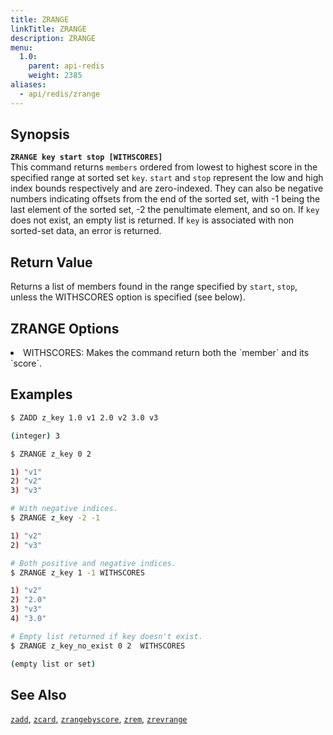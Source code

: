 ```yaml
---
title: ZRANGE
linkTitle: ZRANGE
description: ZRANGE
menu:
  1.0:
    parent: api-redis
    weight: 2385
aliases:
  - api/redis/zrange
---
```


## Synopsis
<b>`ZRANGE key start stop [WITHSCORES]`</b><br>
This command returns `members` ordered from lowest to highest score in the specified range at sorted set `key`.
`start` and `stop` represent the low and high index bounds respectively and are zero-indexed. They can also be negative 
numbers indicating offsets from the end of the sorted set, with -1 being the last element of the sorted set, -2 the penultimate element, and so on. 
If `key` does not exist, an empty list is returned. If `key` is associated with non sorted-set data, an error is returned.

## Return Value
Returns a list of members found in the range specified by `start`, `stop`, unless the WITHSCORES option is specified (see below).

## ZRANGE Options
<li> WITHSCORES: Makes the command return both the `member` and its `score`.</li>

## Examples
```{.sh .copy .separator-dollar}
$ ZADD z_key 1.0 v1 2.0 v2 3.0 v3
```
```sh
(integer) 3
```
```{.sh .copy .separator-dollar}
$ ZRANGE z_key 0 2
```
```sh
1) "v1"
2) "v2"
3) "v3"
```
```{.sh .copy .separator-dollar}
# With negative indices.
$ ZRANGE z_key -2 -1
```
```sh
1) "v2"
2) "v3" 
```
```{.sh .copy .separator-dollar}
# Both positive and negative indices.
$ ZRANGE z_key 1 -1 WITHSCORES
```
```sh
1) "v2"
2) "2.0"
3) "v3"
4) "3.0"
```
```{.sh .copy .separator-dollar}
# Empty list returned if key doesn't exist.
$ ZRANGE z_key_no_exist 0 2  WITHSCORES
```
```sh
(empty list or set)
```

## See Also
[`zadd`](../zadd/), [`zcard`](../zcard/), [`zrangebyscore`](../zrangebyscore/), [`zrem`](../zrem),
[`zrevrange`](../zrevrange)

